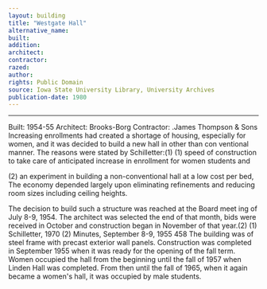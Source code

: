 ```yaml
---
layout: building
title: "Westgate Hall"
alternative_name: 
built: 
addition:
architect: 
contractor: 
razed: 
author:
rights: Public Domain
source: Iowa State University Library, University Archives
publication-date: 1980 
---
```

---

Built: 1954-55 Architect: Brooks-Borg Contractor: .James Thompson & Sons 
Increasing enrollments had created a shortage of housing, especially for women, and it was decided to build a new hall in other than con ventional manner. The reasons were stated by Schilletter:(1) 
(1) 
speed of construction to take care of anticipated increase in enrollment for women students and 

(2) 
an experiment in building a non-conventional hall at a low cost per bed, The economy depended largely upon eliminating refinements and reducing room sizes including ceiling heights. 


The decision to build such a structure was reached at the Board meet ing of July 8-9, 1954. The architect was selected the end of that month, bids were received in October and construction began in November of that year.(2) 
(1) Schilletter, 1970 
(2) Minutes, September 8-9, 1955 
458 
The building was of steel frame with precast exterior wall panels. Construction was completed in September 1955 when it was ready for the opening of the fall term. 
Women occupied the hall from the beginning until the fall of 1957 when Linden Hall was completed. From then until the fall of 1965, when it again became a women's hall, it was occupied by male students.